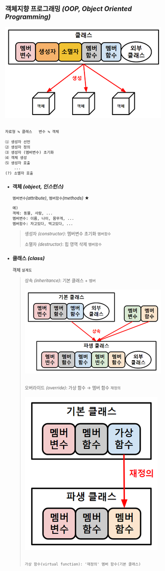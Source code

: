 ## 객체지향 프로그래밍 *(OOP, Object Oriented Programming)*
###### <img src = 'img/객체지향 프로그래밍.png'>
```
자료형 ≒ 클래스   변수 ≒ 객체

⑴ 생성자 선언
⑵ 생성자 정의 
⑶ 생성자 (멤버변수) 초기화 
⑷ 객체 생성 
⑸ 생성자 호출
    ...
(?) 소멸자 호출
```

+ ### 객체 *(object, 인스턴스)*
  `멤버변수`*(attribute)*, `멤버함수`*(methods)* ★
  ```
  예) 
  객체: 동물, 사람, ...
  멤버변수: 이름, 나이, 몸무게, ...
  멤버함수: 자고있다, 먹고있다, ...
  ```
  >생성자 *(constructor)*: 멤버변수 초기화 `멤버함수`
  >
  >소멸자 *(destructor)*: 힙 영역 삭제 `멤버함수`


+ ### 클래스 *(class)*
  객체 `설계도`
  >상속 *(inheritance)*: 기본 클래스 + `멤버` 
  >###### <img src = 'img/상속.png'>
  > 
  >오버라이드 *(override)*: 가상 함수 → 멤버 함수 `재정의`
  >###### <img src = 'img/오버라이드.png'>
  >```
  >가상 함수(virtual function): '재정의' 멤버 함수(기본 클래스)
  >```